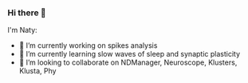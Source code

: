 ### Hi there 👋

I'm Naty:
- 🔭 I’m currently working on spikes analysis
- 🌱 I’m currently learning slow waves of sleep and synaptic plasticity
- 👯 I’m looking to collaborate on NDManager, Neuroscope, Klusters, Klusta, Phy
<!--
**NatyEsp/NatyEsp** is a ✨ _special_ ✨ repository because its `README.md` (this file) appears on your GitHub profile.

Here are some ideas to get you started:


- 🤔 I’m looking for help with ...
- 💬 Ask me about ...
- 📫 How to reach me: ...
- 😄 Pronouns: ...
- ⚡ Fun fact: ...
-->

